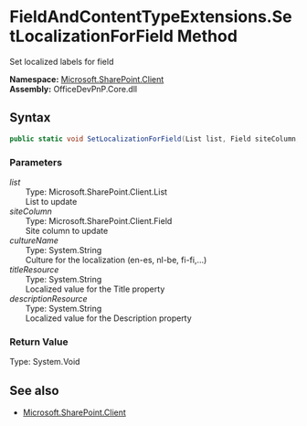 # FieldAndContentTypeExtensions.SetLocalizationForField Method  
Set localized labels for field  

**Namespace:** [Microsoft.SharePoint.Client](Microsoft.SharePoint.Client.md)  
**Assembly:** OfficeDevPnP.Core.dll  
## Syntax
```C#
public static void SetLocalizationForField(List list, Field siteColumn, String cultureName, String titleResource, String descriptionResource)
```
### Parameters
*list*  
&emsp;&emsp;Type: Microsoft.SharePoint.Client.List  
&emsp;&emsp;List to update  
*siteColumn*  
&emsp;&emsp;Type: Microsoft.SharePoint.Client.Field  
&emsp;&emsp;Site column to update  
*cultureName*  
&emsp;&emsp;Type: System.String  
&emsp;&emsp;Culture for the localization (en-es, nl-be, fi-fi,...)  
*titleResource*  
&emsp;&emsp;Type: System.String  
&emsp;&emsp;Localized value for the Title property  
*descriptionResource*  
&emsp;&emsp;Type: System.String  
&emsp;&emsp;Localized value for the Description property  
### Return Value
Type: System.Void  

## See also
- [Microsoft.SharePoint.Client](Microsoft.SharePoint.Client.md)
